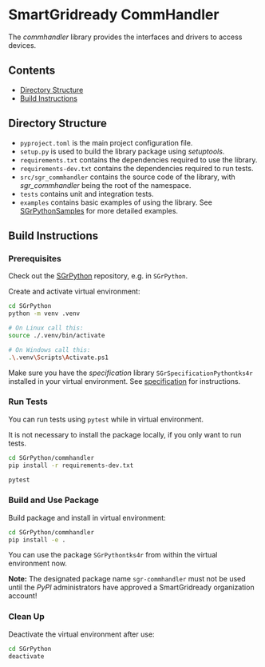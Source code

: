 # SmartGridready CommHandler

The _commhandler_ library provides the interfaces and drivers to access devices.


## Contents

- [Directory Structure](#directory-structure)
- [Build Instructions](#build-instructions)


## Directory Structure

- `pyproject.toml` is the main project configuration file.
- `setup.py` is used to build the library package using _setuptools_.
- `requirements.txt` contains the dependencies required to use the library.
- `requirements-dev.txt` contains the dependencies required to run tests.
- `src/sgr_commhandler` contains the source code of the library, with _sgr_commhandler_ being the root of the namespace.
- `tests` contains unit and integration tests.
- `examples` contains basic examples of using the library.
  See [SGrPythonSamples](https://github.com/SmartGridready/SGrPythonSamples) for more detailed examples.


## Build Instructions

### Prerequisites

Check out the [SGrPython](https://github.com/SmartGridready/SGrPython) repository, e.g. in `SGrPython`.

Create and activate virtual environment:

```bash
cd SGrPython
python -m venv .venv

# On Linux call this:
source ./.venv/bin/activate

# On Windows call this:
.\.venv\Scripts\Activate.ps1
```

Make sure you have the _specification_ library `SGrSpecificationPythontks4r` installed in your virtual environment.
See [specification](../specification/README.md) for instructions.


### Run Tests

You can run tests using `pytest` while in virtual environment.

It is not necessary to install the package locally, if you only want to run tests.

```bash
cd SGrPython/commhandler
pip install -r requirements-dev.txt

pytest
```


### Build and Use Package

Build package and install in virtual environment:

```bash
cd SGrPython/commhandler
pip install -e .
```

You can use the package `SGrPythontks4r` from within the virtual environment now.

**Note:**
The designated package name `sgr-commhandler` must not be used until the _PyPI_ administrators have
approved a SmartGridready organization account!


### Clean Up

Deactivate the virtual environment after use:

```bash
cd SGrPython
deactivate
```
